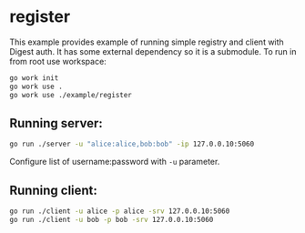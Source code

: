 # register

This example provides example of running simple registry and client with Digest auth.
It has some external dependency so it is a submodule.
To run in from root use workspace:
```sh
go work init 
go work use .
go work use ./example/register
```


## Running server:

```sh 
go run ./server -u "alice:alice,bob:bob" -ip 127.0.0.10:5060
```
Configure list of username:password with `-u` parameter.

## Running client:

```sh
go run ./client -u alice -p alice -srv 127.0.0.10:5060
go run ./client -u bob -p bob -srv 127.0.0.10:5060
```